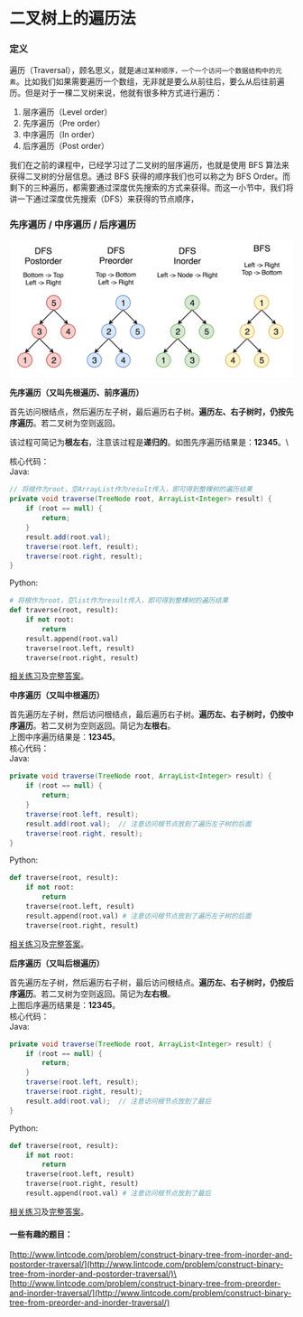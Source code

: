 # 二叉树上的遍历法

### 定义

遍历（Traversal），顾名思义，就是`通过某种顺序，一个一个访问一个数据结构中的元素`。比如我们如果需要遍历一个数组，无非就是要么从前往后，要么从后往前遍历。但是对于一棵二叉树来说，他就有很多种方式进行遍历：

1. 层序遍历（Level order）
2. 先序遍历（Pre order）
3. 中序遍历（In order）
4. 后序遍历（Post order）

我们在之前的课程中，已经学习过了二叉树的层序遍历，也就是使用 BFS 算法来获得二叉树的分层信息。通过 BFS 获得的顺序我们也可以称之为 BFS Order。而剩下的三种遍历，都需要通过深度优先搜索的方式来获得。而这一小节中，我们将讲一下通过深度优先搜索（DFS）来获得的节点顺序，

### 先序遍历 / 中序遍历 / 后序遍历

![](../../.gitbook/assets/image.png)

**先序遍历（又叫先根遍历、前序遍历）**

首先访问根结点，然后遍历左子树，最后遍历右子树。**遍历左、右子树时，仍按先序遍历**。若二叉树为空则返回。

该过程可简记为**根左右**，注意该过程是**递归的**。如图先序遍历结果是：**12345**。\


核心代码：\
Java:

```java
// 将根作为root，空ArrayList作为result传入，即可得到整棵树的遍历结果
private void traverse(TreeNode root, ArrayList<Integer> result) {
    if (root == null) {
        return;
    }
    result.add(root.val);
    traverse(root.left, result);
    traverse(root.right, result);
}
```

Python:

```python
# 将根作为root，空list作为result传入，即可得到整棵树的遍历结果
def traverse(root, result):
    if not root:
        return
    result.append(root.val)
    traverse(root.left, result)
    traverse(root.right, result)
```

[相关练习](http://www.lintcode.com/problem/binary-tree-preorder-traversal/)及[完整答案](http://www.jiuzhang.com/solution/binary-tree-preorder-traversal/)。

**中序遍历（又叫中根遍历）**

首先遍历左子树，然后访问根结点，最后遍历右子树。**遍历左、右子树时，仍按中序遍历**。若二叉树为空则返回。简记为**左根右**。\
上图中序遍历结果是：**12345**。\
核心代码：\
Java:

```java
private void traverse(TreeNode root, ArrayList<Integer> result) {
    if (root == null) {
        return;
    }
    traverse(root.left, result);
    result.add(root.val);  // 注意访问根节点放到了遍历左子树的后面
    traverse(root.right, result);
}
```

Python:

```python
def traverse(root, result):
    if not root:
        return
    traverse(root.left, result)
    result.append(root.val) # 注意访问根节点放到了遍历左子树的后面
    traverse(root.right, result)
```

[相关练习](http://www.lintcode.com/problem/binary-tree-inorder-traversal/)及[完整答案](http://www.jiuzhang.com/solution/binary-tree-inorder-traversal/)。

**后序遍历（又叫后根遍历）**

首先遍历左子树，然后遍历右子树，最后访问根结点。**遍历左、右子树时，仍按后序遍历**。若二叉树为空则返回。简记为**左右根**。\
上图后序遍历结果是：**12345**。\
核心代码：\
Java:

```java
private void traverse(TreeNode root, ArrayList<Integer> result) {
    if (root == null) {
        return;
    }
    traverse(root.left, result);
    traverse(root.right, result);
    result.add(root.val);  // 注意访问根节点放到了最后
}
```

Python:

```python
def traverse(root, result):
    if not root:
        return
    traverse(root.left, result)
    traverse(root.right, result)
    result.append(root.val) # 注意访问根节点放到了最后
```

[相关练习](http://www.lintcode.com/problem/binary-tree-postorder-traversal/)及[完整答案](http://www.jiuzhang.com/solution/binary-tree-postorder-traversal/)。

#### 一些有趣的题目：

[http://www.lintcode.com/problem/construct-binary-tree-from-inorder-and-postorder-traversal/](http://www.lintcode.com/problem/construct-binary-tree-from-inorder-and-postorder-traversal/)\
[http://www.lintcode.com/problem/construct-binary-tree-from-preorder-and-inorder-traversal/](http://www.lintcode.com/problem/construct-binary-tree-from-preorder-and-inorder-traversal/)
